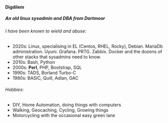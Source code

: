 #### Digdilem
##### An old linux sysadmin and DBA from Dartmoor

###### I have been known to wield and abuse: 
* 2020s: Linux, specialising in EL (Centos, RHEL, Rocky), Debian. MariaDb administration. Uyuni. Grafana. PRTG. Zabbix. Docker and the dozens of other stacks that sysadmins need to know.
* 2010s: Bash, Python
* 2000s: **Perl**, PHP, Bootstrap, SQL
* 1990s: TADS, Borland Turbo-C
* 1980s: BASIC, Quill, Adlan, GAC

###### Hobbies:
* DIY, Home Automation, doing things with computers
* Walking, Geocaching, Cycling, Growing things
* Motorcycling with the occasional easy green lane

